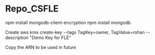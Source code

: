 # Repo_CSFLE

npm install mongodb-client-encryption
npm install mongodb

Create 
aws kms create-key --tags TagKey=owner, TagValue=rohan --description "Demo Key for FLE"

Copy the ARN to be used in future
